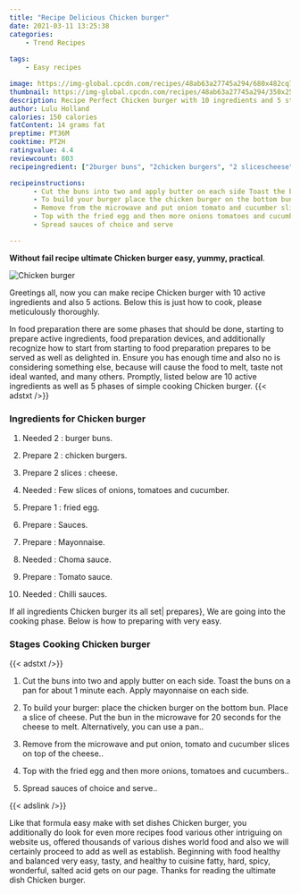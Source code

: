 ```yaml
---
title: "Recipe Delicious Chicken burger"
date: 2021-03-11 13:25:38
categories:
    - Trend Recipes
    
tags:
    - Easy recipes

image: https://img-global.cpcdn.com/recipes/48ab63a27745a294/680x482cq70/chicken-burger-recipe-main-photo.jpg
thumbnail: https://img-global.cpcdn.com/recipes/48ab63a27745a294/350x250cq70/chicken-burger-recipe-main-photo.jpg
description: Recipe Perfect Chicken burger with 10 ingredients and 5 stages of easy cooking.
author: Lulu Holland
calories: 150 calories
fatContent: 14 grams fat
preptime: PT36M
cooktime: PT2H
ratingvalue: 4.4
reviewcount: 803
recipeingredient: ["2burger buns", "2chicken burgers", "2 slicescheese", "Few slices of onions tomatoes and cucumber", "1fried egg", "Sauces", "Mayonnaise", "Choma sauce", "Tomato sauce", "Chilli sauces"]

recipeinstructions: 
      - Cut the buns into two and apply butter on each side Toast the buns on a pan for about 1 minute each Apply mayonnaise on each side 
      - To build your burger place the chicken burger on the bottom bun Place a slice of cheese Put the bun in the microwave for 20 seconds for the cheese to melt Alternatively you can use a pan 
      - Remove from the microwave and put onion tomato and cucumber slices on top of the cheese 
      - Top with the fried egg and then more onions tomatoes and cucumbers 
      - Spread sauces of choice and serve

---
```




**Without fail recipe ultimate Chicken burger easy, yummy, practical**. 


![Chicken burger](https://img-global.cpcdn.com/recipes/48ab63a27745a294/680x482cq70/chicken-burger-recipe-main-photo.jpg "Chicken burger")




Greetings all, now you can make recipe Chicken burger with 10 active ingredients and also 5 actions. Below this is just how to cook, please meticulously thoroughly.

In food preparation there are some phases that should be done, starting to prepare active ingredients, food preparation devices, and additionally recognize how to start from starting to food preparation prepares to be served as well as delighted in. Ensure you has enough time and also no is considering something else, because will cause the food to melt, taste not ideal wanted, and many others. Promptly, listed below are 10 active ingredients as well as 5 phases of simple cooking Chicken burger.
{{< adstxt />}}

### Ingredients for Chicken burger


1. Needed 2 : burger buns.

1. Prepare 2 : chicken burgers.

1. Prepare 2 slices : cheese.

1. Needed  : Few slices of onions, tomatoes and cucumber.

1. Prepare 1 : fried egg.

1. Prepare  : Sauces.

1. Prepare  : Mayonnaise.

1. Needed  : Choma sauce.

1. Prepare  : Tomato sauce.

1. Needed  : Chilli sauces.



If all ingredients Chicken burger its all set| prepares}, We are going into the cooking phase. Below is how to preparing with very easy.

### Stages Cooking Chicken burger

{{< adstxt />}}


1. Cut the buns into two and apply butter on each side. Toast the buns on a pan for about 1 minute each. Apply mayonnaise on each side.



1. To build your burger: place the chicken burger on the bottom bun. Place a slice of cheese. Put the bun in the microwave for 20 seconds for the cheese to melt. Alternatively, you can use a pan..



1. Remove from the microwave and put onion, tomato and cucumber slices on top of the cheese..



1. Top with the fried egg and then more onions, tomatoes and cucumbers..



1. Spread sauces of choice and serve..





{{< adslink />}}

Like that formula easy make with set dishes Chicken burger, you additionally do look for even more recipes food various other intriguing on website us, offered thousands of various dishes world food and also we will certainly proceed to add as well as establish. Beginning with food healthy and balanced very easy, tasty, and healthy to cuisine fatty, hard, spicy, wonderful, salted acid gets on our page. Thanks for reading the ultimate dish Chicken burger.
